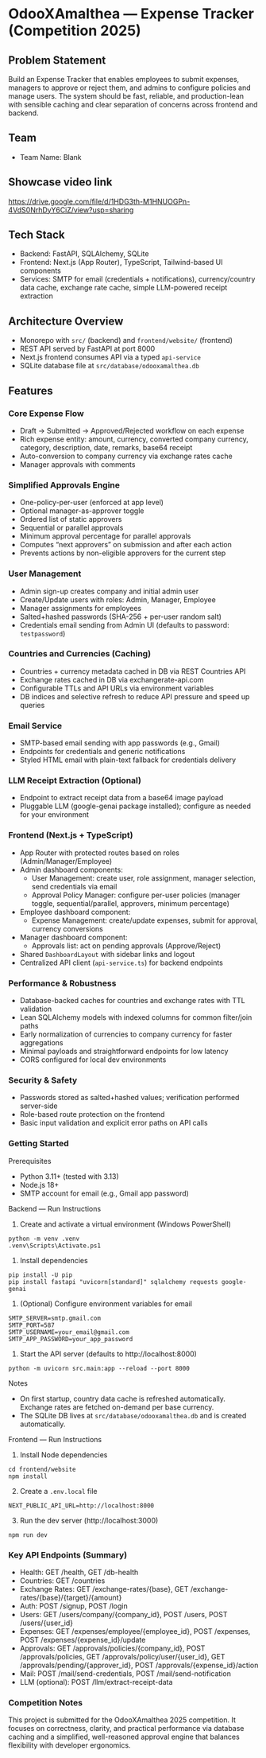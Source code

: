 # OdooXAmalthea — Expense Tracker (Competition 2025)

## Problem Statement
Build an Expense Tracker that enables employees to submit expenses, managers to approve or reject them, and admins to configure policies and manage users. The system should be fast, reliable, and production-lean with sensible caching and clear separation of concerns across frontend and backend.

## Team
- Team Name: Blank
  
## Showcase video link
https://drive.google.com/file/d/1HDG3th-M1HNUOGPn-4VdS0NrhDyY6CiZ/view?usp=sharing

## Tech Stack
- Backend: FastAPI, SQLAlchemy, SQLite
- Frontend: Next.js (App Router), TypeScript, Tailwind-based UI components
- Services: SMTP for email (credentials + notifications), currency/country data cache, exchange rate cache, simple LLM-powered receipt extraction

## Architecture Overview
- Monorepo with `src/` (backend) and `frontend/website/` (frontend)
- REST API served by FastAPI at port 8000
- Next.js frontend consumes API via a typed `api-service`
- SQLite database file at `src/database/odooxamalthea.db`

## Features

### Core Expense Flow
- Draft → Submitted → Approved/Rejected workflow on each expense
- Rich expense entity: amount, currency, converted company currency, category, description, date, remarks, base64 receipt
- Auto-conversion to company currency via exchange rates cache
- Manager approvals with comments

### Simplified Approvals Engine
- One-policy-per-user (enforced at app level)
- Optional manager-as-approver toggle
- Ordered list of static approvers
- Sequential or parallel approvals
- Minimum approval percentage for parallel approvals
- Computes “next approvers” on submission and after each action
- Prevents actions by non-eligible approvers for the current step

### User Management
- Admin sign-up creates company and initial admin user
- Create/Update users with roles: Admin, Manager, Employee
- Manager assignments for employees
- Salted+hashed passwords (SHA-256 + per-user random salt)
- Credentials email sending from Admin UI (defaults to password: `testpassword`)

### Countries and Currencies (Caching)
- Countries + currency metadata cached in DB via REST Countries API
- Exchange rates cached in DB via exchangerate-api.com
- Configurable TTLs and API URLs via environment variables
- DB indices and selective refresh to reduce API pressure and speed up queries

### Email Service
- SMTP-based email sending with app passwords (e.g., Gmail)
- Endpoints for credentials and generic notifications
- Styled HTML email with plain-text fallback for credentials delivery

### LLM Receipt Extraction (Optional)
- Endpoint to extract receipt data from a base64 image payload
- Pluggable LLM (google-genai package installed); configure as needed for your environment

### Frontend (Next.js + TypeScript)
- App Router with protected routes based on roles (Admin/Manager/Employee)
- Admin dashboard components:
  - User Management: create user, role assignment, manager selection, send credentials via email
  - Approval Policy Manager: configure per-user policies (manager toggle, sequential/parallel, approvers, minimum percentage)
- Employee dashboard component:
  - Expense Management: create/update expenses, submit for approval, currency conversions
- Manager dashboard component:
  - Approvals list: act on pending approvals (Approve/Reject)
- Shared `DashboardLayout` with sidebar links and logout
- Centralized API client (`api-service.ts`) for backend endpoints

### Performance & Robustness
- Database-backed caches for countries and exchange rates with TTL validation
- Lean SQLAlchemy models with indexed columns for common filter/join paths
- Early normalization of currencies to company currency for faster aggregations
- Minimal payloads and straightforward endpoints for low latency
- CORS configured for local dev environments

### Security & Safety
- Passwords stored as salted+hashed values; verification performed server-side
- Role-based route protection on the frontend
- Basic input validation and explicit error paths on API calls

### Getting Started

Prerequisites
- Python 3.11+ (tested with 3.13)
- Node.js 18+
- SMTP account for email (e.g., Gmail app password)

Backend — Run Instructions
1) Create and activate a virtual environment (Windows PowerShell)
```
python -m venv .venv
.venv\Scripts\Activate.ps1
```

1) Install dependencies
```
pip install -U pip
pip install fastapi "uvicorn[standard]" sqlalchemy requests google-genai
```

1) (Optional) Configure environment variables for email
```
SMTP_SERVER=smtp.gmail.com
SMTP_PORT=587
SMTP_USERNAME=your_email@gmail.com
SMTP_APP_PASSWORD=your_app_password
```

1) Start the API server (defaults to http://localhost:8000)
```
python -m uvicorn src.main:app --reload --port 8000
```

Notes
- On first startup, country data cache is refreshed automatically. Exchange rates are fetched on-demand per base currency.
- The SQLite DB lives at `src/database/odooxamalthea.db` and is created automatically.

Frontend — Run Instructions
1) Install Node dependencies
```
cd frontend/website
npm install
```

2) Create a `.env.local` file
```
NEXT_PUBLIC_API_URL=http://localhost:8000
```

3) Run the dev server (http://localhost:3000)
```
npm run dev
```

### Key API Endpoints (Summary)
- Health: GET /health, GET /db-health
- Countries: GET /countries
- Exchange Rates: GET /exchange-rates/{base}, GET /exchange-rates/{base}/{target}/{amount}
- Auth: POST /signup, POST /login
- Users: GET /users/company/{company_id}, POST /users, POST /users/{user_id}
- Expenses: GET /expenses/employee/{employee_id}, POST /expenses, POST /expenses/{expense_id}/update
- Approvals: GET /approvals/policies/{company_id}, POST /approvals/policies, GET /approvals/policy/user/{user_id}, GET /approvals/pending/{approver_id}, POST /approvals/{expense_id}/action
- Mail: POST /mail/send-credentials, POST /mail/send-notification
- LLM (optional): POST /llm/extract-receipt-data

### Competition Notes
This project is submitted for the OdooXAmalthea 2025 competition. It focuses on correctness, clarity, and practical performance via database caching and a simplified, well-reasoned approval engine that balances flexibility with developer ergonomics.

